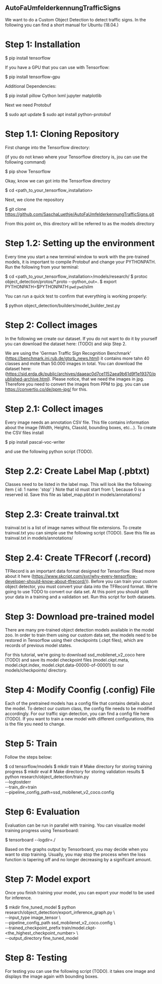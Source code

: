 ## AutoFaUmfelderkennungTrafficSigns
We want to do a Custom Object Detection to detect traffic signs. In the following you can find a short manual for Ubuntu (18.04.)

# Step 1: Installation
$ pip install tensorflow

If you have a GPU that you can use with Tensorflow:

$ pip install tensorflow-gpu

Additional Dependencies:

$ pip install pillow Cython lxml jupyter matplotlib

Next we need Protobuf

$ sudo apt update
$ sudo apt install python-protobuf

# Step 1.1: Cloning Repository
First change into the Tensorflow directory:

(if you do not knwo where your Tensorflow directory is, jou can use the following command)

$ pip show Tensorflow

Okay, know we can got into the Tensorflow directory

$ cd <path_to_your_tensorflow_installation>

Next, we clone the repository

$ git clone https://github.com/SaschaLuethje/AutoFaUmfelderkennungTrafficSigns.git

From this point on, this directory will be referred to as the models directory

# Step 1.2: Setting up the environment
Every time you start a new terminal window to work with the pre-trained models, it is important to compile Protobuf and change your PYTHONPATH.
Run the following from your terminal:

$ cd <path_to_your_tensorflow_installation>/models/research/
$ protoc object_detection/protos/*.proto --python_out=.
$ export PYTHONPATH=$PYTHONPATH:`pwd`:`pwd`/slim

You can run a quick test to confirm that everything is working properly:

$ python object_detection/builders/model_builder_test.py

# Step 2: Collect images
In the following we create our dataset. If you do not want to do it by yourself you can download the dataset here: (TODO) and skip Step 2.

We are using the 'German Traffic Sign Recognition Benchmark' (https://benchmark.ini.rub.de/gtsrb_news.html) it contains more tahn 40 classes and mote than 50.000 images in total. You can download the dataset here: (https://sid.erda.dk/public/archives/daaeac0d7ce1152aea9b61d9f1e19370/published-archive.html).
Please notice, that we need the images in jpg. Therefore you need to convert the images from PPM to jpg. you can use https://convertio.co/de/ppm-jpg/ for this.

# Step 2.1: Collect images
Every image needs an annotation CSV file. This file contains information about the image (Width, Heights, ClassId, bounding boxes, etc...). To create the CSV files install

$ pip install pascal-voc-writer

and use the following python script (TODO).

# Step 2.2: Create Label Map (.pbtxt)
Classes need to be listed in the label map. This will look like the following:
item {
    id: 1
    name: 'stop'
}
Note that id must start from 1, because 0 is a reserved id.
Save this file as label_map.pbtxt in models/annotations/

# Step 2.3: Create trainval.txt
trainval.txt is a list of image names without file extensions. To create trainval.txt you can simple use the following script (TODO). Save this file as trainval.txt in models/annotations/

# Step 2.4: Create TFRecorf (.record)
TFRecord is an important data format designed for Tensorflow. (Read more about it here (https://www.skcript.com/svr/why-every-tensorflow-developer-should-know-about-tfrecord/)). Before you can train your custom object detector, you must convert your data into the TFRecord format. We’re going to use TODO to convert our data set. At this point you should split your data in a training and a validation set. Run this script for both datasets.

# Step 3: Download pre-trained model
There are many pre-trained object detection models available in the model zoo. In order to train them using our custom data set, the models need to be restored in Tensorflow using their checkpoints (.ckpt files), which are records of previous model states.

For this tutorial, we’re going to download ssd_mobilenet_v2_coco here (TODO) and save its model checkpoint files (model.ckpt.meta, model.ckpt.index, model.ckpt.data-00000-of-00001) to our models/checkpoints/ directory.

# Step 4: Modify Coonfig (.config) File
Each of the pretrained models has a config file that contains details about the model. To detect our custom class, the config file needs to be modified accordingly. For our traffic sign detection, you can find a config file here (TODO). If you want to train a new model with different configurations, this is the file you need to change.

# Step 5: Train
Follow the steps below:

$ cd tensorflow/models 
$ mkdir train # Make directory for storing training progress
$ mkdir eval # Make directory for storing validation results
$ python research/object_detection/train.py \
    --logtostderr \
    --train_dir=train \
    --pipeline_config_path=ssd_mobilenet_v2_coco.config
    
# Step 6: Evaluation
Evaluation can be run in parallel with training. You can visualize model training progress using Tensorboard:

$ tensorboard --logdir=./

Based on the graphs output by Tensorboard, you may decide when you want to stop training. Usually, you may stop the process when the loss function is tapering off and no longer decreasing by a significant amount.

# Step 7: Model export
Once you finish training your model, you can export your model to be used for inference.

$ mkdir fine_tuned_model
$ python research/object_detection/export_inference_graph.py \    
--input_type image_tensor \    
--pipeline_config_path ssd_mobilenet_v2_coco.config \    
--trained_checkpoint_prefix  train/model.ckpt-<the_highest_checkpoint_number> \    
--output_directory fine_tuned_model

# Step 8: Testing
For testing you can use the following script (TODO). it takes one image and displays the image again with bounding boxes.


